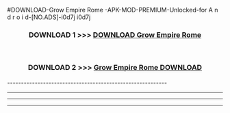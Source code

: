 #DOWNLOAD-Grow Empire Rome -APK-MOD-PREMIUM-Unlocked-for A n d r o i d-[NO.ADS]-i0d7j i0d7j 



<div align="center">

<h3>DOWNLOAD 1 >>> <a href="https://t.co/FKmqrqFo6t??judul=Grow Empire Rome ">DOWNLOAD Grow Empire Rome </a></h3><br>

<h3>DOWNLOAD 2 >>> <a href="https://t.co/FKmqrqFo6t??judul=Grow Empire Rome ">Grow Empire Rome  DOWNLOAD </a></h3>

</div>
----------------------------------------------------------

----------------------------------------------------------

----------------------------------------------------------

----------------------------------------------------------



